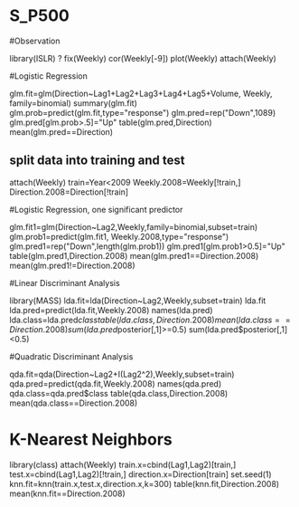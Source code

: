 # S_P500


#Observation

library(ISLR)
?
fix(Weekly)
cor(Weekly[-9])
plot(Weekly)
attach(Weekly)

#Logistic Regression

glm.fit=glm(Direction~Lag1+Lag2+Lag3+Lag4+Lag5+Volume, Weekly, family=binomial)
summary(glm.fit)
glm.prob=predict(glm.fit,type="response")
glm.pred=rep("Down",1089)
glm.pred[glm.prob>.5]="Up"
table(glm.pred,Direction)
mean(glm.pred==Direction)

## split data into training and test

attach(Weekly)
train=Year<2009
Weekly.2008=Weekly[!train,]
Direction.2008=Direction[!train]


#Logistic Regression, one significant predictor

glm.fit1=glm(Direction~Lag2,Weekly,family=binomial,subset=train)
glm.prob1=predict(glm.fit1, Weekly.2008,type="response")
glm.pred1=rep("Down",length(glm.prob1))
glm.pred1[glm.prob1>0.5]="Up"
table(glm.pred1,Direction.2008)
mean(glm.pred1==Direction.2008)
mean(glm.pred1!=Direction.2008)


#Linear Discriminant Analysis

library(MASS)
lda.fit=lda(Direction~Lag2,Weekly,subset=train)
lda.fit
lda.pred=predict(lda.fit,Weekly.2008)
names(lda.pred)
lda.class=lda.pred$class
table(lda.class,Direction.2008)
mean(lda.class==Direction.2008)
sum(lda.pred$posterior[,1]>=0.5)
sum(lda.pred$posterior[,1]<0.5)


#Quadratic Discriminant Analysis

qda.fit=qda(Direction~Lag2+I(Lag2^2),Weekly,subset=train)
qda.pred=predict(qda.fit,Weekly.2008)
names(qda.pred)
qda.class=qda.pred$class
table(qda.class,Direction.2008)
mean(qda.class==Direction.2008)

# K-Nearest Neighbors 
library(class)
attach(Weekly)
train.x=cbind(Lag1,Lag2)[train,]
test.x=cbind(Lag1,Lag2)[!train,]
direction.x=Direction[train]
set.seed(1)
knn.fit=knn(train.x,test.x,direction.x,k=300)
table(knn.fit,Direction.2008)
mean(knn.fit==Direction.2008)
